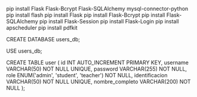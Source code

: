 pip install Flask Flask-Bcrypt Flask-SQLAlchemy mysql-connector-python
pip install flash
pip install Flask
pip install Flask-Bcrypt
pip install Flask-SQLAlchemy
pip install Flask-Session
pip install Flask-Login
pip install apscheduler
pip install pdfkit


CREATE DATABASE users_db;

USE users_db;


CREATE TABLE user (
    id INT AUTO_INCREMENT PRIMARY KEY,
    username VARCHAR(50) NOT NULL UNIQUE,
    password VARCHAR(255) NOT NULL,
    role ENUM('admin', 'student', 'teacher') NOT NULL,
    identificacion VARCHAR(50) NOT NULL UNIQUE,
    nombre_completo VARCHAR(200) NOT NULL 
);
